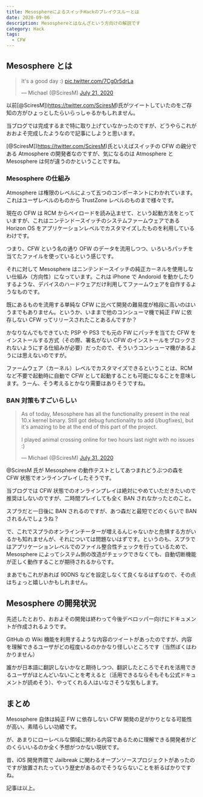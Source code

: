 ```yaml
---
title: MesosphereによるスイッチHackのブレイクスルーとは
date: 2020-09-06
description: Mesosphereとはなんざという方向けの解説です
category: Hack
tags:
  - CFW
---
```


## Mesosphere とは

<blockquote class="twitter-tweet tw-align-center"><p lang="en" dir="ltr">It&#39;s a good day :) <a href="https://t.co/7Cg0r5drLa">pic.twitter.com/7Cg0r5drLa</a></p>&mdash; Michael (@SciresM) <a href="https://twitter.com/SciresM/status/1285495615112134657?ref_src=twsrc%5Etfw">July 21, 2020</a></blockquote> <script async src="https://platform.twitter.com/widgets.js" charset="utf-8"></script>

以前[@SciresM])https://twitter.com/SciresM)氏がツイートしていたのをご存知の方がひょっとしたらいらっしゃるかもしれません。

当ブログでは完成するまで特に取り上げていなかったのですが、どうやらこれがおおよそ完成したようなので記事にしようと思います。

[@SciresM])https://twitter.com/SciresM)氏といえばスイッチの CFW の親分である Atmosphere の開発者なのですが、気になるのは Atmosphere と Mesosphere は何が違うのかということですね。

### Mesosphere の仕組み

Atmosphere は権限のレベルによって五つのコンポーネントにわかれています。これはユーザレベルのものから TrustZone レベルのものまで様々です。

現在の CFW は RCM からペイロードを読み込ませて、という起動方法をとっていますが、これはニンテンドースイッチのシステムファームウェアである Horizon OS をアプリケーションレベルでカスタマイズしたものを利用しているわけです。

つまり、CFW という名の通り OFW のデータを流用しつつ、いろいろパッチを当てたファイルを使っているという感じです。

それに対して Mesosphere はニンテンドースイッチの純正カーネルを使用しない仕組み（方向性）になっています。これは iPhone で Andoroid を動かしたりするような、デバイスのハードウェアだけ利用してファームウェアを自作するようなものです。

既にあるものを流用する単純な CFW に比べて開発の難易度が格段に高いのはいうまでもありません。というか、いままで他のコンシューマ機で純正 FW に依存しない CFW ってリリースされたことあるんですか？

かなりなんでもできていた PSP や PS3 でも元の FW にパッチを当てた CFW をインストールする方式（その際、署名がない CFW のインストールをブロックされないようにする仕組みが必要）だったので、そういうコンシューマ機があるようには思えないのですが。

ファームウェア（カーネル）レベルでカスタマイズできるということは、RCM など不要で起動時に自動で CFW として起動することも可能になることを意味します。うーん、そう考えるとかなり需要はありそうですね。

### BAN 対策もすごいらしい

<blockquote class="twitter-tweet tw-align-center"><p lang="en" dir="ltr">As of today, Mesosphere has all the functionality present in the real 10.x kernel binary. Still got debug functionality to add (/bugfixes), but it&#39;s amazing to be at the end of this part of the project.<br><br>I played animal crossing online for two hours last night with no issues :)</p>&mdash; Michael (@SciresM) <a href="https://twitter.com/SciresM/status/1289304650097688576?ref_src=twsrc%5Etfw">July 31, 2020</a></blockquote> <script async src="https://platform.twitter.com/widgets.js" charset="utf-8"></script>

@SciresM 氏が Mesosphere の動作テストとしてあつまれどうぶつの森を CFW 状態でオンラインプレイしたそうです。

当ブログでは CFW 状態でのオンラインプレイは絶対にやめていただきたいので推奨はしないのですが、二時間プレイしても全く BAN されなかったとのこと。

スプラだと一日後に BAN されるのですが、あつ森だと最短でどのくらいで BAN されるんでしょうね？

で、これでスプラのオンラインチーターが増えるんじゃないかと危惧する方がいるかも知れませんが、それについては問題ないはずです。というのも、スプラではアプリケーションレベルでのファイル整合性チェックを行っているためで、Mesosphere によってシステム側の改造がチェックできなくても、自動切断機能が正しく動作することが期待されるからです。

まあでもこれがあれば 90DNS などを設定しなくて良くなるはずなので、その点はちょっと嬉しいかもしれません。

## Mesosphere の開発状況

先述したとおり、おおよその開発は終わって今後デベロッパー向けにドキュメントが作成されるようです。

GitHub の Wiki 機能を利用するような内容のツイートがあったのですが、内容を理解できるユーザがどの程度いるのかかなり怪しいところです（当然ぼくはわかりません）

誰かが日本語に翻訳しないかなと期待しつつ、翻訳したところでそれを活用できるユーザがほとんどいないことを考えると（活用できるならそもそも公式ドキュメントが読めそう）、やってくれる人はいなさそうな気もします。

## まとめ

Mesosphere 自体は純正 FW に依存しない CFW 開発の足がかりとなる可能性が高い、素晴らしい功績です。

が、あまりにローレベルな領域に関わる内容であるために理解できる開発者がどのくらいいるのか全く予想がつかない現状です。

昔、iOS 開発界隈で Jailbreak に関わるオープンソースプロジェクトがあったのですが放置されたっていう歴史があるのでそうならないことを祈るばかりですね。

記事は以上。
